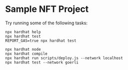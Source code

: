# Sample NFT Project

Try running some of the following tasks:

```shell
npx hardhat help
npx hardhat test
REPORT_GAS=true npx hardhat test

npx hardhat node
npx hardhat compile
npx hardhat run scripts/deploy.js --network localhost
npx hardhat test --network goerli
```
